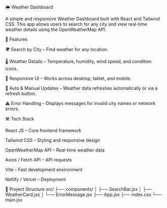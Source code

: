 🌦️ Weather Dashboard

A simple and responsive Weather Dashboard built with React and Tailwind CSS.
This app allows users to search for any city and view real-time weather details using the OpenWeatherMap API.

🚀 Features

🌍 Search by City – Find weather for any location.

🌡️ Weather Details – Temperature, humidity, wind speed, and condition icons.

📱 Responsive UI – Works across desktop, tablet, and mobile.

🔄 Auto & Manual Updates – Weather data refreshes automatically or via a refresh button.

⚠️ Error Handling – Displays messages for invalid city names or network errors.

🛠️ Tech Stack

React JS – Core frontend framework

Tailwind CSS – Styling and responsive design

OpenWeatherMap API – Real-time weather data

Axios / Fetch API – API requests

Vite – Fast development environment

Netlify / Vercel – Deployment

📂 Project Structure
src/
├── components/
│ ├── SearchBar.jsx
│ ├── WeatherCard.jsx
│ └── ErrorMessage.jsx
├── App.jsx
├── index.css
└── main.jsx
